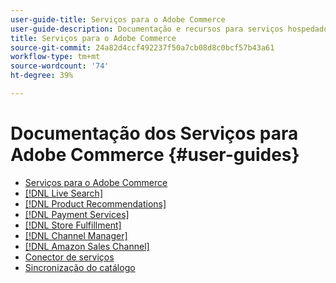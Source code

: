 ```yaml
---
user-guide-title: Serviços para o Adobe Commerce
user-guide-description: Documentação e recursos para serviços hospedados que fornecem recursos estendidos para o Adobe Commerce e o Magento Open Source.
title: Serviços para o Adobe Commerce
source-git-commit: 24a82d4ccf492237f50a7cb08d8c0bcf57b43a61
workflow-type: tm+mt
source-wordcount: '74'
ht-degree: 39%

---
```


# Documentação dos Serviços para Adobe Commerce {#user-guides}

- [Serviços para o Adobe Commerce](home.md)
- [[!DNL Live Search]](https://experienceleague.adobe.com/docs/commerce-merchant-services/live-search/guide-overview.html)
- [[!DNL Product Recommendations]](https://experienceleague.adobe.com/docs/commerce-merchant-services/product-recommendations/guide-overview.html)
- [[!DNL Payment Services]](https://experienceleague.adobe.com/docs/commerce-merchant-services/payment-services/guide-overview.html)
- [[!DNL Store Fulfillment]](https://experienceleague.adobe.com/docs/commerce-merchant-services/store-fulfillment/guide-overview.html)
- [[!DNL Channel Manager]](https://experienceleague.adobe.com/docs/commerce-channels/channel-manager/guide-overview.html)
- [[!DNL Amazon Sales Channel]](https://experienceleague.adobe.com/docs/commerce-channels/amazon/guide-overview.html)
- [Conector de serviços](/help/landing/saas.md)
- [Sincronização do catálogo](/help/landing/catalog-sync.md)
